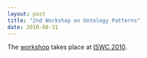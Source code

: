 ```yaml
---
layout: post
title: "2nd Workshop on Ontology Patterns"
date: 2010-08-31
---
```


The <a href="http://ontologydesignpatterns.org/wiki/WOP:2010">workshop</a> takes place at <a href="http://iswc2010.semanticweb.org/node/48">ISWC 2010</a>.
